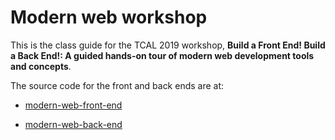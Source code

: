 # Modern web workshop

This is the class guide for the TCAL 2019 workshop, **Build a Front End! Build a Back End!: A guided hands-on tour of modern web development tools and concepts**.

The source code for the front and back ends are at:

- [modern-web-front-end](https://github.com/brianzelip/modern-web-front-end)

- [modern-web-back-end](https://github.com/brianzelip/modern-web-back-end)
